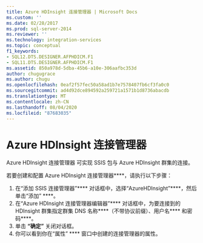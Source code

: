 ```yaml
---
title: Azure HDInsight 连接管理器 | Microsoft Docs
ms.custom: ''
ms.date: 02/28/2017
ms.prod: sql-server-2014
ms.reviewer: ''
ms.technology: integration-services
ms.topic: conceptual
f1_keywords:
- SQL12.DTS.DESIGNER.AFPHDICM.F1
- SQL11.DTS.DESIGNER.AFPHDICM.F1
ms.assetid: 850a978d-5dba-45b6-a10e-306aafbc353d
author: chugugrace
ms.author: chugu
ms.openlocfilehash: 0eaf2f57fec50a58ad1b7e7578407fb6cf3fa0c0
ms.sourcegitcommit: ad4d92dce894592a259721a1571b1d8736abacdb
ms.translationtype: MT
ms.contentlocale: zh-CN
ms.lasthandoff: 08/04/2020
ms.locfileid: "87683035"
---
```

# <a name="azure-hdinsight-connection-manager"></a>Azure HDInsight 连接管理器
Azure HDInsight 连接管理器  可实现 SSIS 包与 Azure HDInsight 群集的连接。

若要创建和配置 Azure HDInsight 连接管理器****，请执行以下步骤：

1. 在“添加 SSIS 连接管理器”**** 对话框中，选择“AzureHDInsight”****，然后单击“添加” ****。
2. 在“Azure HDInsight 连接管理器编辑器”**** 对话框中，为要连接到的 HDInsight 群集指定群集 DNS 名称****（不带协议前缀）、用户名**** 和密码****。
3. 单击 **“确定”** 关闭对话框。
4. 你可以看到你在“属性” **** 窗口中创建的连接管理器的属性。
